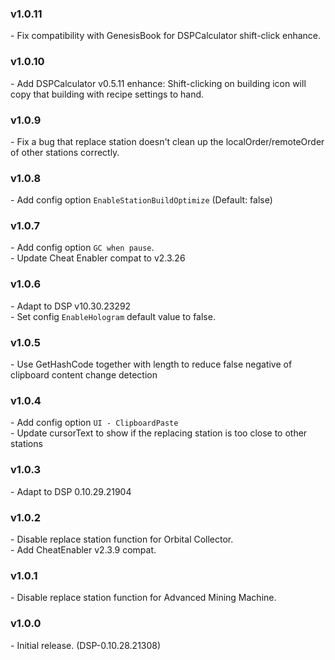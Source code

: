 ### v1.0.11
\- Fix compatibility with GenesisBook for DSPCalculator shift-click enhance.  

### v1.0.10
\- Add DSPCalculator v0.5.11 enhance: Shift-clicking on building icon will copy that building with recipe settings to hand.  

### v1.0.9
\- Fix a bug that replace station doesn't clean up the localOrder/remoteOrder of other stations correctly.   

### v1.0.8
\- Add config option `EnableStationBuildOptimize` (Default: false)  

### v1.0.7
\- Add config option `GC when pause`.  
\- Update Cheat Enabler compat to v2.3.26  

### v1.0.6
\- Adapt to DSP v10.30.23292  
\- Set config `EnableHologram` default value to false.  

### v1.0.5
\- Use GetHashCode together with length to reduce false negative of clipboard content change detection  

### v1.0.4
\- Add config option `UI - ClipboardPaste`  
\- Update cursorText to show if the replacing station is too close to other stations  

### v1.0.3
\- Adapt to DSP 0.10.29.21904  

### v1.0.2
\- Disable replace station function for Orbital Collector.  
\- Add CheatEnabler v2.3.9 compat.  

### v1.0.1
\- Disable replace station function for Advanced Mining Machine.  

### v1.0.0
\- Initial release. (DSP-0.10.28.21308)  
